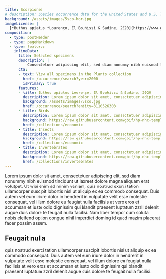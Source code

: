 ```yaml
---
title: Scorpiones
# description: Species occurrence data for the United States and U.S. Territories.
background: /assets/images/5sco-hor.jpg
imageLicense: |
  [*Buthus apiatus *Lourenço, El Bouhissi & Sadine, 2020](https://www.gbif.org/occurrence/3110526303) collected in Algeria (licensed under <http://creativecommons.org/licenses/by-nc-nd/4.0/>)
composition:
  - type: postHeader
  - type: pageMarkdown
  - type: features
    inlineData:
      title: Selected specimens
      description: |
          Consectetuer adipiscing elit, sed diam nonummy nibh euismod tincidunt ut laoreet dolore magna aliquam erat volutpat. 
      cta:
      - text: View all specimens in the Plants collection
        href: /occurrence/search?year=2000
        isPrimary: true
      features: 
      - title: Buthus apiatus Lourenço, El Bouhissi & Sadine, 2020
        description: Lorem ipsum dolor sit amet, consectetuer adipiscing elit, sed diam nonummy nibh euismod.
        background: /assets/images/5sco.jpg
        href: /occurrence/search?entity=3110526303
      - title: Birds
        description: Lorem ipsum dolor sit amet, consectetuer adipiscing elit, sed diam nonummy nibh euismod.
        background: https://raw.githubusercontent.com/gbif/hp-nhc-template/master/assets/images/https---flic.kr-p-2jrpJvq.jpg
        href: /collections/economic
      - title: Insects
        description: Lorem ipsum dolor sit amet, consectetuer adipiscing elit, sed diam nonummy nibh euismod.
        background: https://raw.githubusercontent.com/gbif/hp-nhc-template/master/assets/images/https---flic.kr-p-2hoV151.jpg
        href: /collections/economic
      - title: Invertebrates
        description: Lorem ipsum dolor sit amet, consectetuer adipiscing elit, sed diam nonummy nibh euismod.
        background: https://raw.githubusercontent.com/gbif/hp-nhc-template/master/assets/images/https---flic.kr-p-2jPEwsa.jpg
        href: /collections/invertebrates
---
```


Lorem ipsum dolor sit amet, consectetuer adipiscing elit, sed diam nonummy nibh euismod tincidunt ut laoreet dolore magna aliquam erat volutpat. Ut wisi enim ad minim veniam, quis nostrud exerci tation ullamcorper suscipit lobortis nisl ut aliquip ex ea commodo consequat. Duis autem vel eum iriure dolor in hendrerit in vulputate velit esse molestie consequat, vel illum dolore eu feugiat nulla facilisis at vero eros et accumsan et iusto odio dignissim qui blandit praesent luptatum zzril delenit augue duis dolore te feugait nulla facilisi. Nam liber tempor cum soluta nobis eleifend option congue nihil imperdiet doming id quod mazim placerat facer possim assum. 

## Feugait nulla
quis nostrud exerci tation ullamcorper suscipit lobortis nisl ut aliquip ex ea commodo consequat. Duis autem vel eum iriure dolor in hendrerit in vulputate velit esse molestie consequat, vel illum dolore eu feugiat nulla facilisis at vero eros et accumsan et iusto odio dignissim qui blandit praesent luptatum zzril delenit augue duis dolore te feugait nulla facilisi.
